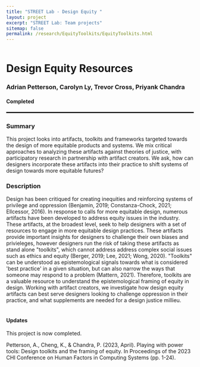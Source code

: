 ```yaml
---
title: "STREET Lab - Design Equity "
layout: project
excerpt: "STREET Lab: Team projects"
sitemap: false
permalink: /research/EquityToolkits/EquityToolkits.html
---
```

<div class="row" style="display: flex;">


<!--<div class="col-sm-5 clearfix" >
  <img src="{{ site.url }}{{ site.baseurl }}/images/pubpic/{{ project.photo }}" class="img-reponsive" width="100%" style="float: left" />
</div>-->

<div class="container-fluid">
  <h1>Design Equity Resources</h1>
  <h3>Adrian Petterson, Carolyn Ly, Trevor Cross, Priyank Chandra</h3>
  <h4>Completed</h4>
</div>

</div>

<hr style="margin-top: 0.1rem;
  margin-bottom: 0.1rem;
  border: 0;
  border-top: 2px solid rgba(0, 0, 0, 0.2);"/>

<div class="row" style="display: flex;">

<div class=" col-sm-12">
  <h3>Summary</h3>
This project looks into artifacts, toolkits and frameworks targeted towards the design of more equitable products and systems. We mix critical approaches to analyzing these artifacts against theories of justice, with participatory research in partnership with artifact creators. We ask, how can designers incorporate these artifacts into their practice to shift systems of design towards more equitable futures?
  
  <h3>Description</h3>
Design has been critiqued for creating inequities and reinforcing systems of privilege and oppression (Benjamin, 2019; Constanza-Chock, 2021; Ellcessor, 2016). In response to calls for more equitable design, numerous artifacts have been developed to address equity issues in the industry. These artifacts, at the broadest level, seek to help designers with a set of resources to engage in more equitable design practices. These artifacts provide important insights for designers to challenge their own biases and privieleges, however designers run the risk of taking these artifacts as stand alone "toolkits", which cannot address address complex social issues such as ethics and equity (Berger, 2019; Lee, 2021; Wong, 2020). "Toolkits" can be understood as epistemological signals towards what is considered 'best practice' in a given situation, but can also narrow the ways that someone may respond to a problem (Mattern, 2021). Therefore, toolkits are a valuable resource to understand the epistemological framing of equity in design. Working with artifact creators, we investigate how design equity artifacts can best serve designers looking to challenge oppression in their practice, and what supplements are needed for a design justice millieu.<br><br>
  
<h4>Updates</h4>
This project is now completed.
  
<!-- <h2>Papers</h2> -->
Petterson, A., Cheng, K., & Chandra, P. (2023, April). Playing with power tools: Design toolkits and the framing of equity. In Proceedings of the 2023 CHI Conference on Human Factors in Computing Systems (pp. 1-24).
<br />

